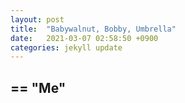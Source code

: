 ```yaml
---
layout: post
title:  "Babywalnut, Bobby, Umbrella"
date:   2021-03-07 02:58:50 +0900
categories: jekyll update
---
```


## == "Me"

